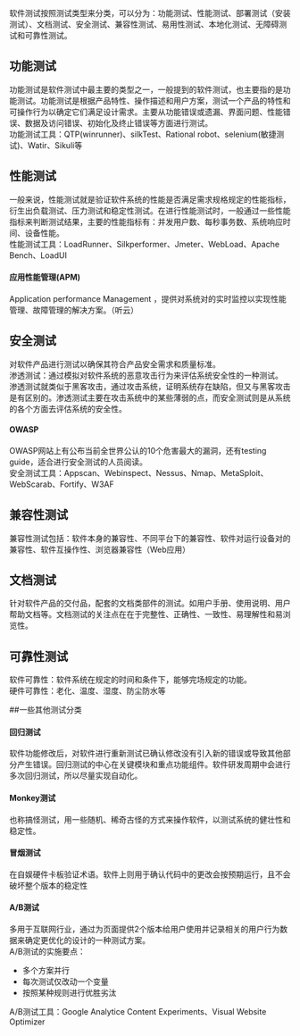 ﻿软件测试按照测试类型来分类，可以分为：功能测试、性能测试、部署测试（安装测试）、文档测试、安全测试、兼容性测试、易用性测试、本地化测试、无障碍测试和可靠性测试。
## 功能测试
功能测试是软件测试中最主要的类型之一，一般提到的软件测试，也主要指的是功能测试。功能测试是根据产品特性、操作描述和用户方案，测试一个产品的特性和可操作行为以确定它们满足设计需求。主要从功能错误或遗漏、界面问题、性能错误、数据及访问错误、初始化及终止错误等方面进行测试。       
功能测试工具：QTP(winrunner)、silkTest、Rational robot、selenium(敏捷测试)、Watir、Sikuli等

## 性能测试
一般来说，性能测试就是验证软件系统的性能是否满足需求规格规定的性能指标，衍生出负载测试、压力测试和稳定性测试。在进行性能测试时，一般通过一些性能指标来判断测试结果，主要的性能指标有：并发用户数、每秒事务数、系统响应时间、设备性能。       
性能测试工具：LoadRunner、Silkperformer、Jmeter、WebLoad、Apache Bench、LoadUI    

#### 应用性能管理(APM)
Application performance Management ，提供对系统对的实时监控以实现性能管理、故障管理的解决方案。（听云）

## 安全测试
对软件产品进行测试以确保其符合产品安全需求和质量标准。      
渗透测试：通过模拟对软件系统的恶意攻击行为来评估系统安全性的一种测试。   
渗透测试就类似于黑客攻击，通过攻击系统，证明系统存在缺陷，但又与黑客攻击是有区别的。渗透测试主要在攻击系统中的某些薄弱的点，而安全测试则是从系统的各个方面去评估系统的安全性。
#### OWASP
OWASP网站上有公布当前全世界公认的10个危害最大的漏洞，还有testing guide，适合进行安全测试的人员阅读。      
安全测试工具：Appscan、Webinspect、Nessus、Nmap、MetaSploit、WebScarab、Fortify、W3AF

## 兼容性测试
兼容性测试包括：软件本身的兼容性、不同平台下的兼容性、软件对运行设备对的兼容性、软件互操作性、浏览器兼容性（Web应用）

## 文档测试
针对软件产品的交付品，配套的文档类部件的测试。如用户手册、使用说明、用户帮助文档等。文档测试的关注点在在于完整性、正确性、一致性、易理解性和易浏览性。

## 可靠性测试
软件可靠性：软件系统在规定的时间和条件下，能够完场规定的功能。    
硬件可靠性：老化、温度、湿度、防尘防水等

##一些其他测试分类
#### 回归测试
软件功能修改后，对软件进行重新测试已确认修改没有引入新的错误或导致其他部分产生错误。回归测试的中心在关键模块和重点功能组件。软件研发周期中会进行多次回归测试，所以尽量实现自动化。
#### Monkey测试
也称搞怪测试，用一些随机、稀奇古怪的方式来操作软件，以测试系统的健壮性和稳定性。
#### 冒烟测试
在自娱硬件卡板验证术语。软件上则用于确认代码中的更改会按预期运行，且不会破坏整个版本的稳定性
#### A/B测试
多用于互联网行业，通过为页面提供2个版本给用户使用并记录相关的用户行为数据来确定更优化的设计的一种测试方案。      
A/B测试的实施要点：

- 多个方案并行
- 每次测试仅改动一个变量
- 按照某种规则进行优胜劣汰

A/B测试工具：Google Analytice Content Experiments、Visual Website Optimizer